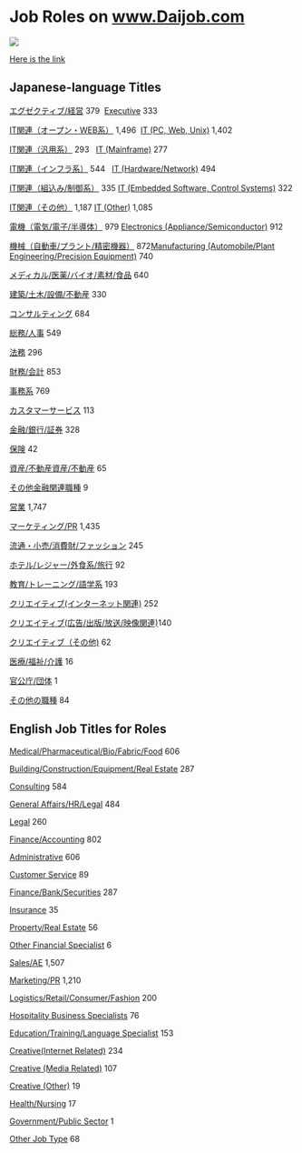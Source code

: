 # Job Roles on www.Daijob.com

<p>
  <a href="https://d3loylgx84jw3f.cloudfront.net/audio/8611/kb-article/rc_kb_article_job_cat_1002.mp3" target="_blank" rel="noopener"><img src="https://s3-ap-northeast-1.amazonaws.com/all-jp-1/img/icons/all/banner/menu_info_banner.png"></a>
</p>
<p>
  <a href="https://www.daijob.com/en/index.html" target="_blank" rel="noopener noreferrer">Here is the link</a>
</p>

## Japanese-language Titles
<p>
  <a href="https://www.daijob.com/jobs/search?in_japan=true&amp;fl=1&amp;jt%5B%5D=200&amp;pg=0">エグゼクティブ/経営</a>&nbsp;379&nbsp;&nbsp;<a href="https://www.daijob.com/en/jobs/search?jt%5B%5D=200&amp;in_japan=true&amp;pg=0&amp;fl=1">Executive</a>&nbsp;333
</p>
<p>
  <a href="https://www.daijob.com/jobs/search?in_japan=true&amp;fl=1&amp;jt%5B%5D=300&amp;pg=0">IT関連（オープン・WEB系）</a>&nbsp;1,496&nbsp;&nbsp;<a href="https://www.daijob.com/en/jobs/search?jt%5B%5D=300&amp;in_japan=true&amp;pg=0&amp;fl=1">IT (PC, Web, Unix)</a>&nbsp;1,402
</p>
<p>
  <a href="https://www.daijob.com/jobs/search?in_japan=true&amp;fl=1&amp;jt%5B%5D=400&amp;pg=0">IT関連（汎用系）</a>&nbsp;293&nbsp;
  &nbsp;<a href="https://www.daijob.com/en/jobs/search?jt%5B%5D=400&amp;in_japan=true&amp;pg=0&amp;fl=1">IT (Mainframe)</a>&nbsp;277
</p>
<p>
  <a href="https://www.daijob.com/jobs/search?in_japan=true&amp;fl=1&amp;jt%5B%5D=500&amp;pg=0">IT関連（インフラ系）</a>&nbsp;544&nbsp;
  &nbsp;<a href="https://www.daijob.com/en/jobs/search?jt%5B%5D=500&amp;in_japan=true&amp;pg=0&amp;fl=1">IT (Hardware/Network)</a>&nbsp;494
</p>
<p>
  <a href="https://www.daijob.com/jobs/search?in_japan=true&amp;fl=1&amp;jt%5B%5D=4000&amp;pg=0">IT関連（組込み/制御系）</a>&nbsp;335&nbsp;<a href="https://www.daijob.com/en/jobs/search?jt%5B%5D=4000&amp;in_japan=true&amp;pg=0&amp;fl=1">IT (Embedded Software, Control Systems)</a>&nbsp;322
</p>
<p>
  <a href="https://www.daijob.com/jobs/search?in_japan=true&amp;fl=1&amp;jt%5B%5D=600&amp;pg=0">IT関連（その他）</a>&nbsp;1,187&nbsp;<a href="https://www.daijob.com/en/jobs/search?jt%5B%5D=600&amp;in_japan=true&amp;pg=0&amp;fl=1">IT (Other)</a>&nbsp;1,085
</p>
<p>
  <a href="https://www.daijob.com/jobs/search?in_japan=true&amp;fl=1&amp;jt%5B%5D=3100&amp;pg=0">電機（電気/電子/半導体）</a>&nbsp;979&nbsp;<a href="https://www.daijob.com/en/jobs/search?jt%5B%5D=3100&amp;in_japan=true&amp;pg=0&amp;fl=1">Electronics (Appliance/Semiconductor)</a>&nbsp;912
</p>
<p>
  <a href="https://www.daijob.com/jobs/search?in_japan=true&amp;fl=1&amp;jt%5B%5D=3200&amp;pg=0">機械（自動車/プラント/精密機器）</a>&nbsp;872<a href="https://www.daijob.com/en/jobs/search?jt%5B%5D=3200&amp;in_japan=true&amp;pg=0&amp;fl=1">Manufacturing (Automobile/Plant Engineering/Precision Equipment)</a>&nbsp;740
</p>
<p>
  <a href="https://www.daijob.com/jobs/search?in_japan=true&amp;fl=1&amp;jt%5B%5D=1900&amp;pg=0">メディカル/医薬/バイオ/素材/食品</a>&nbsp;640
</p>
<p>
  <a href="https://www.daijob.com/jobs/search?in_japan=true&amp;fl=1&amp;jt%5B%5D=900&amp;pg=0">建築/土木/設備/不動産</a>&nbsp;330
</p>
<p>
  <a href="https://www.daijob.com/jobs/search?in_japan=true&amp;fl=1&amp;jt%5B%5D=1700&amp;pg=0">コンサルティング</a>&nbsp;684
</p>
<p>
  <a href="https://www.daijob.com/jobs/search?in_japan=true&amp;fl=1&amp;jt%5B%5D=1100&amp;pg=0">総務/人事</a>&nbsp;549
</p>
<p>
  <a href="https://www.daijob.com/jobs/search?in_japan=true&amp;fl=1&amp;jt%5B%5D=4100&amp;pg=0">法務</a>&nbsp;296
</p>
<p>
  <a href="https://www.daijob.com/jobs/search?in_japan=true&amp;fl=1&amp;jt%5B%5D=1000&amp;pg=0">財務/会計</a>&nbsp;853
</p>
<p>
  <a href="https://www.daijob.com/jobs/search?in_japan=true&amp;fl=1&amp;jt%5B%5D=1200&amp;pg=0">事務系</a>&nbsp;769
</p>
<p>
  <a href="https://www.daijob.com/jobs/search?in_japan=true&amp;fl=1&amp;jt%5B%5D=4200&amp;pg=0">カスタマーサービス</a>&nbsp;113
</p>
<p>
  <a href="https://www.daijob.com/jobs/search?in_japan=true&amp;fl=1&amp;jt%5B%5D=4300&amp;pg=0">金融/銀行/証券</a>&nbsp;328
</p>
<p>
  <a href="https://www.daijob.com/jobs/search?in_japan=true&amp;fl=1&amp;jt%5B%5D=4400&amp;pg=0">保険</a>&nbsp;42
</p>
<p>
  <a href="https://www.daijob.com/jobs/search?in_japan=true&amp;fl=1&amp;jt%5B%5D=4500&amp;pg=0">資産/不動産資産/不動産</a>&nbsp;65
</p>
<p>
  <a href="https://www.daijob.com/jobs/search?in_japan=true&amp;fl=1&amp;jt%5B%5D=4600&amp;pg=0">その他金融関連職種</a>&nbsp;9
</p>
<p>
  <a href="https://www.daijob.com/jobs/search?in_japan=true&amp;fl=1&amp;jt%5B%5D=2100&amp;pg=0">営業</a>&nbsp;1,747
</p>
<p>
  <a href="https://www.daijob.com/jobs/search?in_japan=true&amp;fl=1&amp;jt%5B%5D=1800&amp;pg=0">マーケティング/PR</a>&nbsp;1,435
</p>
<p>
  <a href="https://www.daijob.com/jobs/search?in_japan=true&amp;fl=1&amp;jt%5B%5D=2200&amp;pg=0">流通・小売/消費財/ファッション</a>&nbsp;245
</p>
<p>
  <a href="https://www.daijob.com/jobs/search?in_japan=true&amp;fl=1&amp;jt%5B%5D=2300&amp;pg=0">ホテル/レジャー/外食系/旅行</a>&nbsp;92
</p>
<p>
  <a href="https://www.daijob.com/jobs/search?in_japan=true&amp;fl=1&amp;jt%5B%5D=1300&amp;pg=0">教育/トレーニング/語学系</a>&nbsp;193
</p>
<p>
  <a href="https://www.daijob.com/jobs/search?in_japan=true&amp;fl=1&amp;jt%5B%5D=2400&amp;pg=0">クリエイティブ(インターネット関連)</a>&nbsp;252
</p>
<p>
  <a href="https://www.daijob.com/jobs/search?in_japan=true&amp;fl=1&amp;jt%5B%5D=4700&amp;pg=0">クリエイティブ(広告/出版/放送/映像関連)</a>140
</p>
<p>
  <a href="https://www.daijob.com/jobs/search?in_japan=true&amp;fl=1&amp;jt%5B%5D=4800&amp;pg=0">クリエイティブ（その他)</a>&nbsp;62
</p>
<p>
  <a href="https://www.daijob.com/jobs/search?in_japan=true&amp;fl=1&amp;jt%5B%5D=2000&amp;pg=0">医療/福祉/介護</a>&nbsp;16
</p>
<p>
  <a href="https://www.daijob.com/jobs/search?in_japan=true&amp;fl=1&amp;jt%5B%5D=3000&amp;pg=0">官公庁/団体</a>&nbsp;1
</p>
<p>
  <a href="https://www.daijob.com/jobs/search?in_japan=true&amp;fl=1&amp;jt%5B%5D=2900&amp;pg=0">その他の職種</a>&nbsp;84
</p>

## English Job Titles for Roles
<p>
  <a href="https://www.daijob.com/en/jobs/search?jt%5B%5D=1900&amp;in_japan=true&amp;pg=0&amp;fl=1">Medical/Pharmaceutical/Bio/Fabric/Food</a>&nbsp;606
</p>
<p>
  <a href="https://www.daijob.com/en/jobs/search?jt%5B%5D=900&amp;in_japan=true&amp;pg=0&amp;fl=1">Building/Construction/Equipment/Real Estate</a>&nbsp;287
</p>
<p>
  <a href="https://www.daijob.com/en/jobs/search?jt%5B%5D=1700&amp;in_japan=true&amp;pg=0&amp;fl=1">Consulting</a>&nbsp;584
</p>
<p>
  <a href="https://www.daijob.com/en/jobs/search?jt%5B%5D=1100&amp;in_japan=true&amp;pg=0&amp;fl=1">General Affairs/HR/Legal</a>&nbsp;484
</p>
<p>
  <a href="https://www.daijob.com/en/jobs/search?jt%5B%5D=4100&amp;in_japan=true&amp;pg=0&amp;fl=1">Legal</a>&nbsp;260
</p>
<p>
  <a href="https://www.daijob.com/en/jobs/search?jt%5B%5D=1000&amp;in_japan=true&amp;pg=0&amp;fl=1">Finance/Accounting</a>&nbsp;802
</p>
<p>
  <a href="https://www.daijob.com/en/jobs/search?jt%5B%5D=1200&amp;in_japan=true&amp;pg=0&amp;fl=1">Administrative</a>&nbsp;606
</p>
<p>
  <a href="https://www.daijob.com/en/jobs/search?jt%5B%5D=4200&amp;in_japan=true&amp;pg=0&amp;fl=1">Customer Service</a>&nbsp;89
</p>
<p>
  <a href="https://www.daijob.com/en/jobs/search?jt%5B%5D=4300&amp;in_japan=true&amp;pg=0&amp;fl=1">Finance/Bank/Securities</a>&nbsp;287
</p>
<p>
  <a href="https://www.daijob.com/en/jobs/search?jt%5B%5D=4400&amp;in_japan=true&amp;pg=0&amp;fl=1">Insurance</a>&nbsp;35
</p>
<p>
  <a href="https://www.daijob.com/en/jobs/search?jt%5B%5D=4500&amp;in_japan=true&amp;pg=0&amp;fl=1">Property/Real Estate</a>&nbsp;56
</p>
<p>
  <a href="https://www.daijob.com/en/jobs/search?jt%5B%5D=4600&amp;in_japan=true&amp;pg=0&amp;fl=1">Other Financial Specialist</a>&nbsp;6
</p>
<p>
  <a href="https://www.daijob.com/en/jobs/search?jt%5B%5D=2100&amp;in_japan=true&amp;pg=0&amp;fl=1">Sales/AE</a>&nbsp;1,507
</p>
<p>
  <a href="https://www.daijob.com/en/jobs/search?jt%5B%5D=1800&amp;in_japan=true&amp;pg=0&amp;fl=1">Marketing/PR</a>&nbsp;1,210
</p>
<p>
  <a href="https://www.daijob.com/en/jobs/search?jt%5B%5D=2200&amp;in_japan=true&amp;pg=0&amp;fl=1">Logistics/Retail/Consumer/Fashion</a>&nbsp;200
</p>
<p>
  <a href="https://www.daijob.com/en/jobs/search?jt%5B%5D=2300&amp;in_japan=true&amp;pg=0&amp;fl=1">Hospitality Business Specialists</a>&nbsp;76
</p>
<p>
  <a href="https://www.daijob.com/en/jobs/search?jt%5B%5D=1300&amp;in_japan=true&amp;pg=0&amp;fl=1">Education/Training/Language Specialist</a>&nbsp;153
</p>
<p>
  <a href="https://www.daijob.com/en/jobs/search?jt%5B%5D=2400&amp;in_japan=true&amp;pg=0&amp;fl=1">Creative(Internet Related)</a>&nbsp;234
</p>
<p>
  <a href="https://www.daijob.com/en/jobs/search?jt%5B%5D=4700&amp;in_japan=true&amp;pg=0&amp;fl=1">Creative (Media Related)</a>&nbsp;107
</p>
<p>
  <a href="https://www.daijob.com/en/jobs/search?jt%5B%5D=4800&amp;in_japan=true&amp;pg=0&amp;fl=1">Creative (Other)</a>&nbsp;19
</p>
<p>
  <a href="https://www.daijob.com/en/jobs/search?jt%5B%5D=2000&amp;in_japan=true&amp;pg=0&amp;fl=1">Health/Nursing</a>&nbsp;17
</p>
<p>
  <a href="https://www.daijob.com/en/jobs/search?jt%5B%5D=3000&amp;in_japan=true&amp;pg=0&amp;fl=1">Government/Public Sector</a>&nbsp;1
</p>
<p>
  <a href="https://www.daijob.com/en/jobs/search?jt%5B%5D=2900&amp;in_japan=true&amp;pg=0&amp;fl=1">Other Job Type</a>&nbsp;68
</p>
